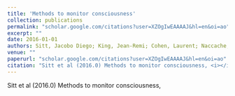 ```yaml
---
title: 'Methods to monitor consciousness'
collection: publications
permalink: "scholar.google.com/citations?user=XZOgIwEAAAAJ&hl=en&oi=ao"
excerpt: ""
date: 2016-01-01
authors: Sitt, Jacobo Diego; King, Jean-Remi; Cohen, Laurent; Naccache, Lionel; Dehaene, Stanislas; 
venue: ""
paperurl: "scholar.google.com/citations?user=XZOgIwEAAAAJ&hl=en&oi=ao"
citation: "Sitt et al (2016.0) Methods to monitor consciousness, <i></i>"
---
```

Sitt et al (2016.0) Methods to monitor consciousness, <i></i>
